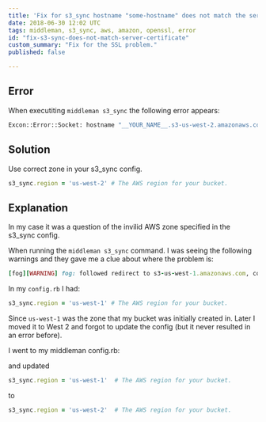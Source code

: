 ```yaml
---
title: 'Fix for s3_sync hostname "some-hostname" does not match the server certificate'
date: 2018-06-30 12:02 UTC
tags: middleman, s3_sync, aws, amazon, openssl, error
id: "fix-s3-sync-does-not-match-server-certificate"
custom_summary: "Fix for the SSL problem."
published: false

---
```


## Error

When executiting `middleman s3_sync` the following error appears:

```bash
Excon::Error::Socket: hostname "__YOUR_NAME__.s3-us-west-2.amazonaws.com" does not match the server certificate (OpenSSL::SSL::SSLError)
```

## Solution

Use correct zone in your s3_sync config.

```ruby
s3_sync.region = 'us-west-2' # The AWS region for your bucket.
```

## Explanation

In my case it was a question of the invilid AWS zone specified in the s3_sync config.

When running the `middleman s3_sync` command. I was seeing the following warnings and they gave me a clue about where the problem is:

```ruby
[fog][WARNING] fog: followed redirect to s3-us-west-1.amazonaws.com, connecting to the matching region will be more performant
```

In my `config.rb` I had:

```ruby
s3_sync.region = 'us-west-1' # The AWS region for your bucket.
```

Since `us-west-1` was the zone that my bucket was initially created in. Later I moved it to West 2 and forgot to update the config (but it never resulted in an error before).

I went to my middleman config.rb:

and updated

```ruby
s3_sync.region = 'us-west-1'  # The AWS region for your bucket.
```

to

```ruby
s3_sync.region = 'us-west-2'  # The AWS region for your bucket.
```
